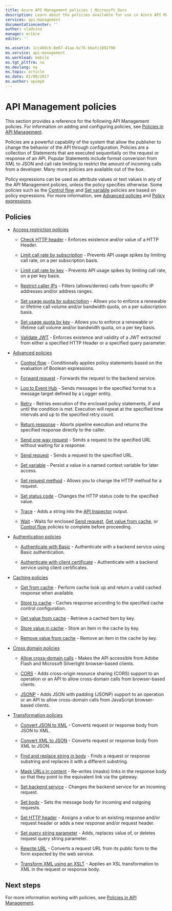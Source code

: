 ```yaml
---
title: Azure API Management policies | Microsoft Docs
description: Learn about the policies available for use in Azure API Management.
services: api-management
documentationcenter: ''
author: vladvino
manager: erikre
editor: ''

ms.assetid: 1cc460cb-8e67-41aa-bc76-bbafc1892798
ms.service: api-management
ms.workload: mobile
ms.tgt_pltfrm: na
ms.devlang: na
ms.topic: article
ms.date: 01/09/2017
ms.author: apimpm
---
```

# API Management policies
This section provides a reference for the following API Management policies. For information on adding and configuring policies, see [Policies in API Management](api-management-howto-policies.md).  
  
 Policies are a powerful capability of the system that allow the publisher to change the behavior of the API through configuration. Policies are a collection of Statements that are executed sequentially on the request or response of an API. Popular Statements include format conversion from XML to JSON and call rate limiting to restrict the amount of incoming calls from a developer. Many more policies are available out of the box.  
  
 Policy expressions can be used as attribute values or text values in any of the API Management policies, unless the policy specifies otherwise. Some policies such as the [Control flow](api-management-advanced-policies.md#choose) and [Set variable](api-management-advanced-policies.md#set-variable) policies are based on policy expressions. For more information, see [Advanced policies](api-management-advanced-policies.md#AdvancedPolicies) and [Policy expressions](api-management-policy-expressions.md).  
  
##  <a name="ProxyPolicies"></a> Policies  
  
-   [Access restriction policies](api-management-access-restriction-policies.md#AccessRestrictionPolicies)  
  
    -   [Check HTTP header](api-management-access-restriction-policies.md#CheckHTTPHeader) - Enforces existence and/or value of a HTTP Header.  
  
    -   [Limit call rate by subscription](api-management-access-restriction-policies.md#LimitCallRate) - Prevents API usage spikes by limiting call rate, on a per subscription basis.  
  
    -   [Limit call rate by key](api-management-access-restriction-policies.md#LimitCallRateByKey) - Prevents API usage spikes by limiting call rate, on a per key basis.  
  
    -   [Restrict caller IPs](api-management-access-restriction-policies.md#RestrictCallerIPs) - Filters (allows/denies) calls from specific IP addresses and/or address ranges.  
  
    -   [Set usage quota by subscription](api-management-access-restriction-policies.md#SetUsageQuota) - Allows you to enforce a renewable or lifetime call volume and/or bandwidth quota, on a per subscription basis.  
  
    -   [Set usage quota by key](api-management-access-restriction-policies.md#SetUsageQuotaByKey) - Allows you to enforce a renewable or lifetime call volume and/or bandwidth quota, on a per key basis.  
  
    -   [Validate JWT](api-management-access-restriction-policies.md#ValidateJWT) - Enforces existence and validity of a JWT extracted from either a specified HTTP Header or a specified query parameter.  
  
-   [Advanced policies](api-management-advanced-policies.md#AdvancedPolicies)  
  
    -   [Control flow](api-management-advanced-policies.md#choose) - Conditionally applies policy statements based on the evaluation of Boolean expressions.  
  
    -   [Forward request](api-management-advanced-policies.md#ForwardRequest) - Forwards the request to the backend service.  
  
    -   [Log to Event Hub](api-management-advanced-policies.md#log-to-eventhub) - Sends messages in the specified format to a message target defined by a Logger entity.  
  
    -   [Retry](api-management-advanced-policies.md#Retry) - Retries execution of the enclosed policy statements, if and until the condition is met. Execution will repeat at the specified time intervals and up to the specified retry count.  
  
    -   [Return response](api-management-advanced-policies.md#ReturnResponse) - Aborts pipeline execution and returns the specified response directly to the caller.  
  
    -   [Send one way request](api-management-advanced-policies.md#SendOneWayRequest) - Sends a request to the specified URL without waiting for a response.  
  
    -   [Send request](api-management-advanced-policies.md#SendRequest) - Sends a request to the specified URL.  
  
    -   [Set variable](api-management-advanced-policies.md#set-variable) - Persist a value in a named context variable for later access.  
  
    -   [Set request method](api-management-advanced-policies.md#SetRequestMethod) - Allows you to change the HTTP method for a request.  
  
    -   [Set status code](api-management-advanced-policies.md#SetStatus) - Changes the HTTP status code to the specified value.  
  
    -   [Trace](api-management-advanced-policies.md#Trace) - Adds a string into the [API Inspector](https://azure.microsoft.com/en-us/documentation/articles/api-management-howto-api-inspector/) output.  
  
    -   [Wait](api-management-advanced-policies.md#Wait) - Waits for enclosed [Send request](api-management-advanced-policies.md#SendRequest), [Get value from cache](api-management-caching-policies.md#GetFromCacheByKey), or [Control flow](api-management-advanced-policies.md#choose) policies to complete before proceeding.  
  
-   [Authentication policies](api-management-authentication-policies.md#AuthenticationPolicies)  
  
    -   [Authenticate with Basic](api-management-authentication-policies.md#Basic) - Authenticate with a backend service using Basic authentication.  
  
    -   [Authenticate with client certificate](api-management-authentication-policies.md#ClientCertificate) - Authenticate with a backend service using client certificates.  
  
-   [Caching policies](api-management-caching-policies.md#CachingPolicies)  
  
    -   [Get from cache](api-management-caching-policies.md#GetFromCache) - Perform cache look up and return a valid cached response when available.  
  
    -   [Store to cache](api-management-caching-policies.md#StoreToCache) - Caches response according to the specified cache control configuration.  
  
    -   [Get value from cache](api-management-caching-policies.md#GetFromCacheByKey) - Retrieve a cached item by key.  
  
    -   [Store value in cache](api-management-caching-policies.md#StoreToCacheByKey) - Store an item in the cache by key.  
  
    -   [Remove value from cache](api-management-caching-policies.md#RemoveCacheByKey) - Remove an item in the cache by key.  
  
-   [Cross domain policies](api-management-cross-domain-policies.md#CrossDomainPolicies)  
  
    -   [Allow cross-domain calls](api-management-cross-domain-policies.md#AllowCrossDomainCalls) - Makes the API accessible from Adobe Flash and Microsoft Silverlight browser-based clients.  
  
    -   [CORS](api-management-cross-domain-policies.md#CORS) - Adds cross-origin resource sharing (CORS) support to an operation or an API to allow cross-domain calls from browser-based clients.  
  
    -   [JSONP](api-management-cross-domain-policies.md#JSONP) - Adds JSON with padding (JSONP) support to an operation or an API to allow cross-domain calls from JavaScript browser-based clients.  
  
-   [Transformation policies](api-management-transformation-policies.md#TransformationPolicies)  
  
    -   [Convert JSON to XML](api-management-transformation-policies.md#ConvertJSONtoXML) - Converts request or response body from JSON to XML.  
  
    -   [Convert XML to JSON](api-management-transformation-policies.md#ConvertXMLtoJSON) - Converts request or response body from XML to JSON.  
  
    -   [Find and replace string in body](api-management-transformation-policies.md#Findandreplacestringinbody) - Finds a request or response substring and replaces it with a different substring.  
  
    -   [Mask URLs in content](api-management-transformation-policies.md#MaskURLSContent) - Re-writes (masks) links in the response body so that they point to the equivalent link via the gateway.  
  
    -   [Set backend service](api-management-transformation-policies.md#SetBackendService) - Changes the backend service for an incoming request.  
  
    -   [Set body](api-management-transformation-policies.md#SetBody) - Sets the message body for incoming and outgoing requests.  
  
    -   [Set HTTP header](api-management-transformation-policies.md#SetHTTPheader) - Assigns a value to an existing response and/or request header or adds a new response and/or request header.  
  
    -   [Set query string parameter](api-management-transformation-policies.md#SetQueryStringParameter) - Adds, replaces value of, or deletes request query string parameter.  
  
    -   [Rewrite URL](api-management-transformation-policies.md#RewriteURL) - Converts a request URL from its public form to the form expected by the web service.  
  
    -   [Transform XML using an XSLT](api-management-transformation-policies.md#XSLTransform) - Applies an XSL transformation to XML in the request or response body.  
  
## Next steps
For more information working with policies, see [Policies in API Management](api-management-howto-policies.md).  
